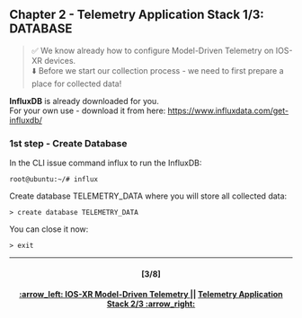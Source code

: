 ## Chapter 2 - Telemetry Application Stack 1/3: DATABASE

> :white_check_mark: We know already how to configure Model-Driven Telemetry on IOS-XR devices.  
> :arrow_down: Before we start our collection process - we need to first prepare a place for collected data! <br>

**InfluxDB** is already downloaded for you.  
For your own use - download it from here: https://www.influxdata.com/get-influxdb/

### 1st step - Create Database
In the CLI issue command influx to run the InfluxDB:
```
root@ubuntu:~/# influx
```
Create database TELEMETRY_DATA where you will store all collected data: 
```
> create database TELEMETRY_DATA
```
You can close it now:
```
> exit
```

---
<h4 align="center">[3/8]</h4>
<h4 align="center"> <a href="/readme/1.md"> :arrow_left: IOS-XR Model-Driven Telemetry </a> || <a href="/readme/3.md"> Telemetry Application Stack 2/3 :arrow_right: </a> </h4>
